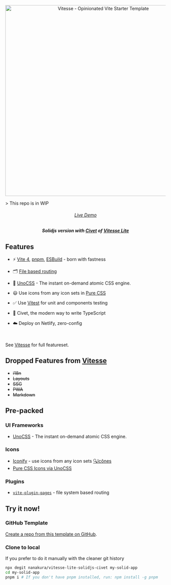 <p align='center'>
  <img src='https://user-images.githubusercontent.com/11247099/111864893-a457fd00-899e-11eb-9f05-f4b88987541d.png' alt='Vitesse - Opinionated Vite Starter Template' width='600'/>
</p>
> This repo is in WIP

<h6 align='center'>
<a href="https://vitesse-lite-solidjs-civet.netlify.app/">Live Demo</a>
</h6>

<h5 align='center'>
<b>Solidjs version with <a href="https://github.com/DanielXMoore/Civet">Civet</a> of <a href="https://github.com/nanakura/vitesse-lite-solidjs">Vitesse Lite</a></b>
</h5>




## Features

- ⚡️ [Vite 4](https://github.com/vitejs/vite), [pnpm](https://pnpm.js.org/), [ESBuild](https://github.com/evanw/esbuild) - born with fastness

- 🗂 [File based routing](./src/pages)

- 🎨 [UnoCSS](https://github.com/antfu/unocss) - The instant on-demand atomic CSS engine.

- 😃 Use icons from any icon sets in [Pure CSS](https://github.com/antfu/unocss/tree/main/packages/preset-icons)

- ✅ Use [Vitest](http://vitest.dev/) for unit and components testing

- 🦾 Civet, the modern way to write TypeScript

- ☁️ Deploy on Netlify, zero-config

<br>

See [Vitesse](https://github.com/antfu/vitesse) for full featureset.


## Dropped Features from [Vitesse](https://github.com/antfu/vitesse)

- ~~i18n~~
- ~~Layouts~~
- ~~SSG~~
- ~~PWA~~
- ~~Markdown~~

## Pre-packed

### UI Frameworks

- [UnoCSS](https://github.com/antfu/unocss) - The instant on-demand atomic CSS engine.

### Icons

- [Iconify](https://iconify.design) - use icons from any icon sets [🔍Icônes](https://icones.netlify.app/)
- [Pure CSS Icons via UnoCSS](https://github.com/antfu/unocss/tree/main/packages/preset-icons)

### Plugins

- [`vite-plugin-pages`](https://github.com/hannoeru/vite-plugin-pages) - file system based routing

## Try it now!

### GitHub Template

[Create a repo from this template on GitHub](https://github.com/nanakura/vitesse-lite-solidjs-civet/generate).

### Clone to local

If you prefer to do it manually with the cleaner git history

```bash
npx degit nanakura/vitesse-lite-solidjs-civet my-solid-app
cd my-solid-app
pnpm i # If you don't have pnpm installed, run: npm install -g pnpm
```

